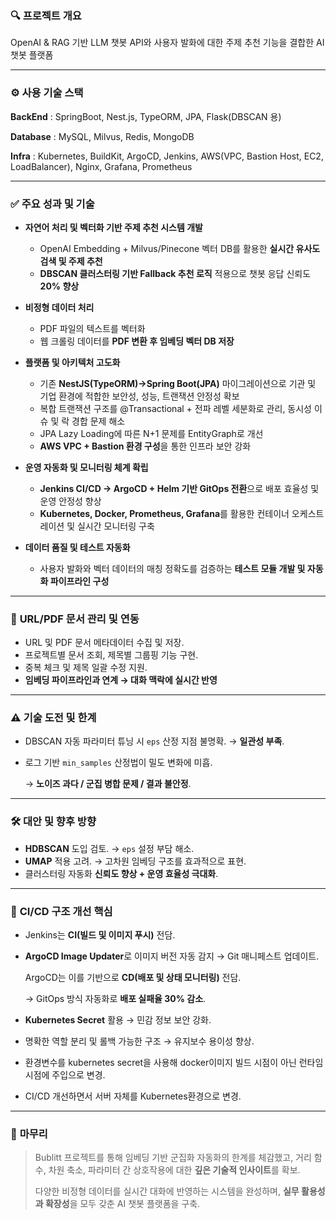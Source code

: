 ### 🔍 **프로젝트 개요**

OpenAI & RAG 기반 LLM 챗봇 API와 사용자 발화에 대한 주제 추천 기능을 결합한 AI 챗봇 플랫폼

---

### ⚙️ 사용 기술 스택
**BackEnd** : SpringBoot, Nest.js, TypeORM, JPA, Flask(DBSCAN 용)

**Database** : MySQL, Milvus, Redis, MongoDB

**Infra** : Kubernetes, BuildKit, ArgoCD, Jenkins, AWS(VPC, Bastion Host, EC2, LoadBalancer), Nginx, Grafana, Prometheus

---

### ✅ **주요 성과 및 기술**

- **자연어 처리 및 벡터화 기반 주제 추천 시스템 개발**  
  - OpenAI Embedding + Milvus/Pinecone 벡터 DB를 활용한 **실시간 유사도 검색 및 주제 추천**  
  - **DBSCAN 클러스터링 기반 Fallback 추천 로직** 적용으로 챗봇 응답 신뢰도 **20% 향상**

- **비정형 데이터 처리**  
  - PDF 파일의 텍스트를 벡터화
  - 웹 크롤링 데이터를 **PDF 변환 후 임베딩 벡터 DB 저장**

- **플랫폼 및 아키텍처 고도화**  
  -  기존 **NestJS(TypeORM)->Spring Boot(JPA)** 마이그레이션으로 기관 및 기업 환경에 적합한 보안성, 성능, 트랜잭션 안정성 확보  
  -  복합 트랜잭션 구조를 @Transactional + 전파 레벨 세분화로 관리, 동시성 이슈 및 락 경합 문제 해소
  -  JPA Lazy Loading에 따른 N+1 문제를 EntityGraph로 개선
  - **AWS VPC + Bastion 환경 구성**을 통한 인프라 보안 강화

- **운영 자동화 및 모니터링 체계 확립**  
  - **Jenkins CI/CD → ArgoCD + Helm 기반 GitOps 전환**으로 배포 효율성 및 운영 안정성 향상  
  - **Kubernetes, Docker, Prometheus, Grafana**를 활용한 컨테이너 오케스트레이션 및 실시간 모니터링 구축

- **데이터 품질 및 테스트 자동화**  
  - 사용자 발화와 벡터 데이터의 매칭 정확도를 검증하는 **테스트 모듈 개발 및 자동화 파이프라인 구성**

---

### 📂 **URL/PDF 문서 관리 및 연동**

- URL 및 PDF 문서 메타데이터 수집 및 저장.
- 프로젝트별 문서 조회, 제목별 그룹핑 기능 구현.
- 중복 체크 및 제목 일괄 수정 지원.
- **임베딩 파이프라인과 연계 → 대화 맥락에 실시간 반영**

---

### ⚠️ **기술 도전 및 한계**

- DBSCAN 자동 파라미터 튜닝 시 `eps` 산정 지점 불명확. → **일관성 부족**.
- 로그 기반 `min_samples` 산정법이 밀도 변화에 미흡.
    
    → **노이즈 과다 / 군집 병합 문제 / 결과 불안정**.
    

---

### 🛠️ **대안 및 향후 방향**

- **HDBSCAN** 도입 검토. → `eps` 설정 부담 해소.
- **UMAP** 적용 고려. → 고차원 임베딩 구조를 효과적으로 표현.
- 클러스터링 자동화 **신뢰도 향상 + 운영 효율성 극대화**.

---

### 🔁 **CI/CD 구조 개선 핵심**

- Jenkins는 **CI(빌드 및 이미지 푸시)** 전담.
- **ArgoCD Image Updater**로 이미지 버전 자동 감지 → Git 매니페스트 업데이트.
    
    ArgoCD는 이를 기반으로 **CD(배포 및 상태 모니터링)** 전담.
    
    → GitOps 방식 자동화로 **배포 실패율 30% 감소**.
    
- **Kubernetes Secret** 활용 → 민감 정보 보안 강화.
- 명확한 역할 분리 및 롤백 가능한 구조 → 유지보수 용이성 향상.
- 환경변수를 kubernetes secret을 사용해 docker이미지 빌드 시점이 아닌 런타임 시점에 주입으로 변경.
- CI/CD 개선하면서 서버 자체를 Kubernetes환경으로 변경.

---

### 🧩 **마무리**

> Bublitt 프로젝트를 통해 임베딩 기반 군집화 자동화의 한계를 체감했고,
> 거리 함수, 차원 축소, 파라미터 간 상호작용에 대한 **깊은 기술적 인사이트**를 확보.
> 
> 다양한 비정형 데이터를 실시간 대화에 반영하는 시스템을 완성하며,
> **실무 활용성과 확장성**을 모두 갖춘 AI 챗봇 플랫폼을 구축.
>